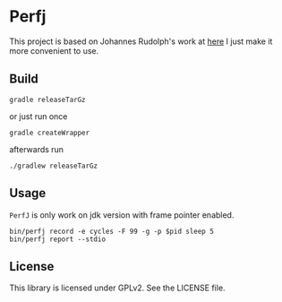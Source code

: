 # Perfj

This project is based on Johannes Rudolph's work at [here](https://github.com/jrudolph/perf-map-agent)
I just make it more convenient to use.

## Build

    gradle releaseTarGz
or just run once

    gradle createWrapper
afterwards run

    ./gradlew releaseTarGz

## Usage

`PerfJ` is only work on jdk version with frame pointer enabled.

    bin/perfj record -e cycles -F 99 -g -p $pid sleep 5
    bin/perfj report --stdio

## License

This library is licensed under GPLv2. See the LICENSE file.
